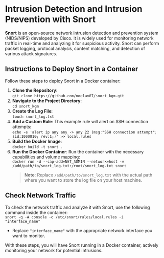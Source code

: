 # Intrusion Detection and Intrusion Prevention with Snort
**Snort** is an open-source network intrusion detection and prevention system (NIDS/NIPS) developed by Cisco. It is widely used for monitoring network traffic in real-time and analyzing it for suspicious activity. Snort can perform packet logging, protocol analysis, content matching, and detection of various attack signatures.

## Instructions to Deploy Snort in a Container
Follow these steps to deploy Snort in a Docker container:
1. **Clone the Repository**:  
   `git clone https://github.com/noelav07/snort_kgm.git`
2. **Navigate to the Project Directory**:  
   `cd snort_kgm`
3. **Create the Log File**:  
   `touch snort_log.txt`
4. **Add a Custom Rule**: This example rule will alert on SSH connection attempts:  
   `echo -e 'alert ip any any -> any 22 (msg:"SSH connection attempt"; sid:1000010; rev:1;)' >> local.rules`
5. **Build the Docker Image**:  
   `docker build -t snort .`
6. **Run the Docker Container**: Run the container with the necessary capabilities and volume mapping:  
   `docker run -d --cap-add=NET_ADMIN --network=host -v /add/path/to/snort_log.txt:/root/snort_log.txt snort`
   > **Note**: Replace `/add/path/to/snort_log.txt` with the actual path where you want to store the log file on your host machine.

## Check Network Traffic
To check the network traffic and analyze it with Snort, use the following command inside the container:  
`snort -q -A console -c /etc/snort/rules/local.rules -i "interface_name"`
- Replace `"interface_name"` with the appropriate network interface you want to monitor.

With these steps, you will have Snort running in a Docker container, actively monitoring your network for potential intrusions.
